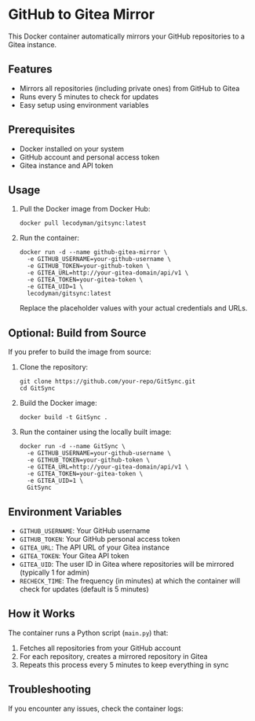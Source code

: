# GitHub to Gitea Mirror

This Docker container automatically mirrors your GitHub repositories to a Gitea instance.

## Features

- Mirrors all repositories (including private ones) from GitHub to Gitea
- Runs every 5 minutes to check for updates
- Easy setup using environment variables

## Prerequisites

- Docker installed on your system
- GitHub account and personal access token
- Gitea instance and API token

## Usage

1. Pull the Docker image from Docker Hub:

   ```
   docker pull lecodyman/gitsync:latest
   ```

2. Run the container:

   ```
   docker run -d --name github-gitea-mirror \
     -e GITHUB_USERNAME=your-github-username \
     -e GITHUB_TOKEN=your-github-token \
     -e GITEA_URL=http://your-gitea-domain/api/v1 \
     -e GITEA_TOKEN=your-gitea-token \
     -e GITEA_UID=1 \
     lecodyman/gitsync:latest
   ```

   Replace the placeholder values with your actual credentials and URLs.

## Optional: Build from Source

If you prefer to build the image from source:

1. Clone the repository:

   ```
   git clone https://github.com/your-repo/GitSync.git
   cd GitSync
   ```

2. Build the Docker image:

   ```
   docker build -t GitSync .
   ```

3. Run the container using the locally built image:

   ```
   docker run -d --name GitSync \
     -e GITHUB_USERNAME=your-github-username \
     -e GITHUB_TOKEN=your-github-token \
     -e GITEA_URL=http://your-gitea-domain/api/v1 \
     -e GITEA_TOKEN=your-gitea-token \
     -e GITEA_UID=1 \
     GitSync
   ```

## Environment Variables

- `GITHUB_USERNAME`: Your GitHub username
- `GITHUB_TOKEN`: Your GitHub personal access token
- `GITEA_URL`: The API URL of your Gitea instance
- `GITEA_TOKEN`: Your Gitea API token
- `GITEA_UID`: The user ID in Gitea where repositories will be mirrored (typically 1 for admin)
- `RECHECK_TIME`: The frequency (in minutes) at which the container will check for updates (default is 5 minutes)

## How it Works

The container runs a Python script (`main.py`) that:

1. Fetches all repositories from your GitHub account
2. For each repository, creates a mirrored repository in Gitea
3. Repeats this process every 5 minutes to keep everything in sync

## Troubleshooting

If you encounter any issues, check the container logs:
